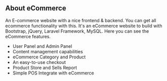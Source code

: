 ## About eCommerce
An E-commerce website with a nice frontend & backend. You can get all ecommerce functionality with this.
It's an eCommerce website to build with Bootstrap, jQuery, Laravel Framework, MySQL. Here you can see the eCommerce features.

- User Panel and Admin Panel
- Content management capabilities
- eCommerce Category and Product
- An easy-to-use checkout
- Product Store and Sells Report
- Simple POS Integrate with eCommerce
